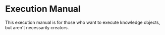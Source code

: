 # Execution Manual
This execution manual is for those who want to execute knowledge objects, but aren't necessarily creators. 